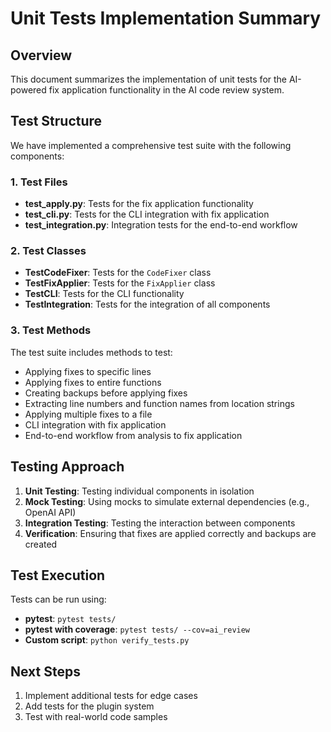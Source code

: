 # Unit Tests Implementation Summary

## Overview
This document summarizes the implementation of unit tests for the AI-powered fix application functionality in the AI code review system.

## Test Structure
We have implemented a comprehensive test suite with the following components:

### 1. Test Files
- **test_apply.py**: Tests for the fix application functionality
- **test_cli.py**: Tests for the CLI integration with fix application
- **test_integration.py**: Integration tests for the end-to-end workflow

### 2. Test Classes
- **TestCodeFixer**: Tests for the `CodeFixer` class
- **TestFixApplier**: Tests for the `FixApplier` class
- **TestCLI**: Tests for the CLI functionality
- **TestIntegration**: Tests for the integration of all components

### 3. Test Methods
The test suite includes methods to test:
- Applying fixes to specific lines
- Applying fixes to entire functions
- Creating backups before applying fixes
- Extracting line numbers and function names from location strings
- Applying multiple fixes to a file
- CLI integration with fix application
- End-to-end workflow from analysis to fix application

## Testing Approach
1. **Unit Testing**: Testing individual components in isolation
2. **Mock Testing**: Using mocks to simulate external dependencies (e.g., OpenAI API)
3. **Integration Testing**: Testing the interaction between components
4. **Verification**: Ensuring that fixes are applied correctly and backups are created

## Test Execution
Tests can be run using:
- **pytest**: `pytest tests/`
- **pytest with coverage**: `pytest tests/ --cov=ai_review`
- **Custom script**: `python verify_tests.py`

## Next Steps
1. Implement additional tests for edge cases
2. Add tests for the plugin system
3. Test with real-world code samples 